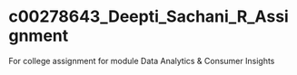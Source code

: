 # c00278643_Deepti_Sachani_R_Assignment
For college assignment for module Data Analytics &amp; Consumer Insights
